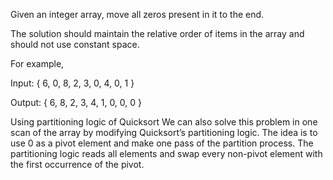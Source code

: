 Given an integer array, move all zeros present in it to the end.

The solution should maintain the relative order of items in the array and should not use constant space.

For example,

Input:  { 6, 0, 8, 2, 3, 0, 4, 0, 1 }
 
Output: { 6, 8, 2, 3, 4, 1, 0, 0, 0 }

Using partitioning logic of Quicksort
We can also solve this problem in one scan of the array by modifying Quicksort’s
partitioning logic. The idea is to use 0 as a pivot element and make one pass
of the partition process. The partitioning logic reads all elements and swap
every non-pivot element with the first occurrence of the pivot.
